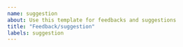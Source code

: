 ```yaml
---
name: suggestion
about: Use this template for feedbacks and suggestions
title: "Feedback/suggestion"
labels: suggestion
---
```


